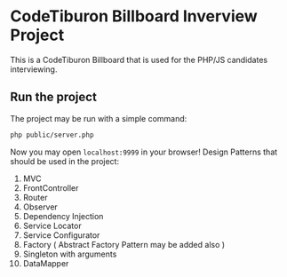 # CodeTiburon Billboard Inverview Project

This is a CodeTiburon Billboard that is used for the PHP/JS candidates interviewing.

## Run the project

The project may be run with a simple command:

```bash
php public/server.php
```

Now you may open `localhost:9999` in your browser!
Design Patterns that should be used in the project:

1. MVC
2. FrontController
3. Router
3. Observer
4. Dependency Injection
5. Service Locator
6. Service Configurator
7. Factory ( Abstract Factory Pattern may be added also )
8. Singleton with arguments
9. DataMapper
